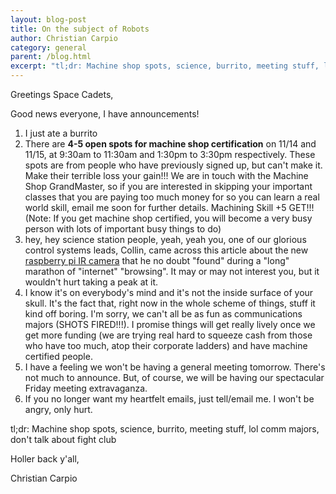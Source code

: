 ```yaml
---
layout: blog-post
title: On the subject of Robots
author: Christian Carpio
category: general
parent: /blog.html
excerpt: "tl;dr: Machine shop spots, science, burrito, meeting stuff, lol comm majors, don't talk about fight club"
---
```


Greetings Space Cadets,

Good news everyone, I have announcements!

1. I just ate a burrito
2. There are <strong>4-5 open spots for machine shop certification</strong> on 11/14 and 11/15, at 9:30am to 11:30am and 1:30pm to 3:30pm respectively. These spots are from people who have previously signed up, but can't make it. Make their terrible loss your gain!!! We are in touch with the Machine Shop GrandMaster, so if you are interested in skipping your important classes that you are paying too much money for so you can learn a real world skill, email me soon for further details. Machining Skill +5 GET!!! (Note: If you get machine shop certified, you will become a very busy person with lots of important busy things to do)
3. hey, hey science station people, yeah, yeah you, one of our glorious control systems leads, Collin, came across this article about the new [raspberry pi IR camera][cam] that he no doubt "found" during a "long" marathon of "internet" "browsing". It may or may not interest you, but it wouldn't hurt taking a peak at it. 
4. I know it's on everybody's mind and it's not the inside surface of your skull. It's the fact that, right now in the whole scheme of things, stuff it kind off boring. I'm sorry, we can't all be as fun as communications majors (SHOTS FIRED!!!). I promise things will get really lively once we get more funding (we are trying real hard to squeeze cash from those who have too much, atop their corporate ladders) and have machine certified people. 
5. I have a feeling we won't be having a general meeting tomorrow. There's not much to announce. But, of course, we will be having our spectacular Friday meeting extravaganza.
6. If you no longer want my heartfelt emails, just tell/email me. I won't be angry, only hurt.

tl;dr: Machine shop spots, science, burrito, meeting stuff, lol comm majors, don't talk about fight club

Holler back y'all,

Christian Carpio

[cam]: http://www.raspberrypi.org/archives/5146